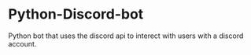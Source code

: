 # Python-Discord-bot
Python bot that uses the discord api to interect with users with a discord account.

